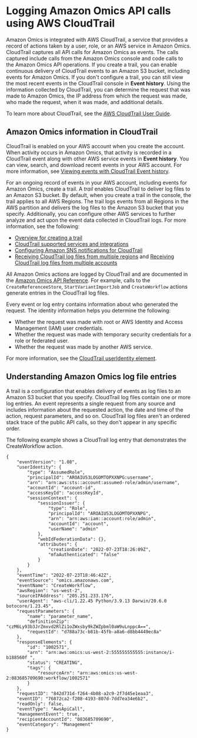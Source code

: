 # Logging Amazon Omics API calls using AWS CloudTrail<a name="logging-using-cloudtrail"></a>

Amazon Omics is integrated with AWS CloudTrail, a service that provides a record of actions taken by a user, role, or an AWS service in Amazon Omics\. CloudTrail captures all API calls for Amazon Omics as events\. The calls captured include calls from the Amazon Omics console and code calls to the Amazon Omics API operations\. If you create a trail, you can enable continuous delivery of CloudTrail events to an Amazon S3 bucket, including events for Amazon Omics\. If you don't configure a trail, you can still view the most recent events in the CloudTrail console in **Event history**\. Using the information collected by CloudTrail, you can determine the request that was made to Amazon Omics, the IP address from which the request was made, who made the request, when it was made, and additional details\.

To learn more about CloudTrail, see the [AWS CloudTrail User Guide](https://docs.aws.amazon.com/awscloudtrail/latest/userguide/cloudtrail-user-guide.html)\.

## Amazon Omics information in CloudTrail<a name="service-name-info-in-cloudtrail"></a>

CloudTrail is enabled on your AWS account when you create the account\. When activity occurs in Amazon Omics, that activity is recorded in a CloudTrail event along with other AWS service events in **Event history**\. You can view, search, and download recent events in your AWS account\. For more information, see [Viewing events with CloudTrail Event history](https://docs.aws.amazon.com/awscloudtrail/latest/userguide/view-cloudtrail-events.html)\.

For an ongoing record of events in your AWS account, including events for Amazon Omics, create a trail\. A *trail* enables CloudTrail to deliver log files to an Amazon S3 bucket\. By default, when you create a trail in the console, the trail applies to all AWS Regions\. The trail logs events from all Regions in the AWS partition and delivers the log files to the Amazon S3 bucket that you specify\. Additionally, you can configure other AWS services to further analyze and act upon the event data collected in CloudTrail logs\. For more information, see the following:
+ [Overview for creating a trail](https://docs.aws.amazon.com/awscloudtrail/latest/userguide/cloudtrail-create-and-update-a-trail.html)
+ [CloudTrail supported services and integrations](https://docs.aws.amazon.com/awscloudtrail/latest/userguide/cloudtrail-aws-service-specific-topics.html)
+ [Configuring Amazon SNS notifications for CloudTrail](https://docs.aws.amazon.com/awscloudtrail/latest/userguide/configure-sns-notifications-for-cloudtrail.html)
+ [Receiving CloudTrail log files from multiple regions](https://docs.aws.amazon.com/awscloudtrail/latest/userguide/receive-cloudtrail-log-files-from-multiple-regions.html) and [Receiving CloudTrail log files from multiple accounts](https://docs.aws.amazon.com/awscloudtrail/latest/userguide/cloudtrail-receive-logs-from-multiple-accounts.html)

All Amazon Omics actions are logged by CloudTrail and are documented in the [Amazon Omics API Reference](https://docs.aws.amazon.com/RSL/latest/APIReference/)\. For example, calls to the  `CreateReferenceeStore`, `StartVariantImportJob` and `CreateWorkflow` actions generate entries in the CloudTrail log files\.

Every event or log entry contains information about who generated the request\. The identity information helps you determine the following:
+ Whether the request was made with root or AWS Identity and Access Management \(IAM\) user credentials\.
+ Whether the request was made with temporary security credentials for a role or federated user\.
+ Whether the request was made by another AWS service\.

For more information, see the [CloudTrail userIdentity element](https://docs.aws.amazon.com/awscloudtrail/latest/userguide/cloudtrail-event-reference-user-identity.html)\.

## Understanding Amazon Omics log file entries<a name="understanding-service-name-entries"></a>

A trail is a configuration that enables delivery of events as log files to an Amazon S3 bucket that you specify\. CloudTrail log files contain one or more log entries\. An event represents a single request from any source and includes information about the requested action, the date and time of the action, request parameters, and so on\. CloudTrail log files aren't an ordered stack trace of the public API calls, so they don't appear in any specific order\. 

The following example shows a CloudTrail log entry that demonstrates the CreateWorkflow action\.

```
{
    "eventVersion": "1.08",
    "userIdentity": {
        "type": "AssumedRole",
        "principalId": "AROAIU53LOGOMTOPXXNPG:username",
        "arn": "arn:aws:sts::account:assumed-role/admin/username",
        "accountId": "account-id",
        "accessKeyId": "accessKeyId",
        "sessionContext": {
            "sessionIssuer": {
                "type": "Role",
                "principalId": "AROAIU53LOGOMTOPXXNPG",
                "arn": "arn:aws:iam::account:role/admin",
                "accountId": "account",
                "userName": "admin"
            },
            "webIdFederationData": {},
            "attributes": {
                "creationDate": "2022-07-23T18:26:09Z",
                "mfaAuthenticated": "false"
            }
        }
    },
    "eventTime": "2022-07-23T18:46:42Z",
    "eventSource": "omics.amazonaws.com",
    "eventName": "CreateWorkflow",
    "awsRegion": "us-west-2",
    "sourceIPAddress": "205.251.233.176",
    "userAgent": "aws-cli/1.22.45 Python/3.9.13 Darwin/20.6.0 botocore/1.23.45",
    "requestParameters": {
        "name": "parameter_name",
        "definitionZip": "czM6Ly93b3JrZmxvd2RlZi1oZWxsby9kZWZpbml0aW9uLnppcA==",
        "requestId": "d788a73c-b81b-45fb-a8a6-d8bb4449ec8a"
    },
    "responseElements": {
        "id": "1002571",
        "arn": "arn:aws:omics:us-west-2:555555555555:instance/i-b188560f ",
        "status": "CREATING",
        "tags": {
            "resourceArn": "arn:aws:omics:us-west-2:083685709690:workflow/1002571"
        }
    },
    "requestID": "842d731d-f264-4b08-a2c9-2f7d45e1eaa3",
    "eventID": "76872ca2-f208-4193-807d-7dd7ea34e6b2",
    "readOnly": false,
    "eventType": "AwsApiCall",
    "managementEvent": true,
    "recipientAccountId": "083685709690",
    "eventCategory": "Management"
}
```